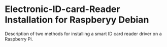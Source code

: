 # Electronic-ID-card-Reader Installation for Raspberyy Debian
Description of two methods for installing a smart ID card reader driver on a Raspberry Pi.
